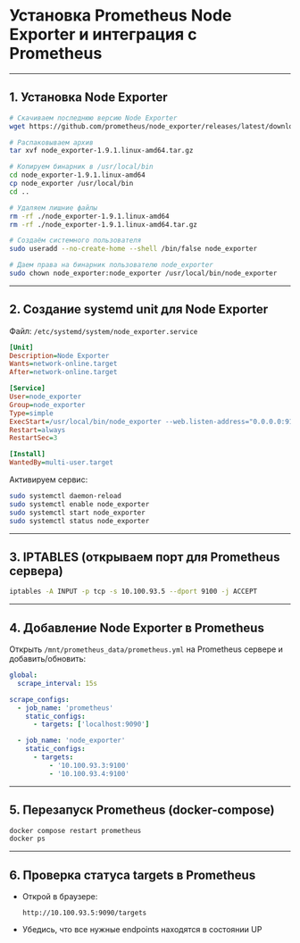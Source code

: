
# Установка Prometheus Node Exporter и интеграция с Prometheus

---

## 1. Установка Node Exporter

```bash
# Скачиваем последнюю версию Node Exporter
wget https://github.com/prometheus/node_exporter/releases/latest/download/node_exporter-1.9.1.linux-amd64.tar.gz

# Распаковываем архив
tar xvf node_exporter-1.9.1.linux-amd64.tar.gz

# Копируем бинарник в /usr/local/bin
cd node_exporter-1.9.1.linux-amd64
cp node_exporter /usr/local/bin
cd ..

# Удаляем лишние файлы
rm -rf ./node_exporter-1.9.1.linux-amd64
rm -rf ./node_exporter-1.9.1.linux-amd64.tar.gz

# Создаём системного пользователя
sudo useradd --no-create-home --shell /bin/false node_exporter

# Даем права на бинарник пользователю node_exporter
sudo chown node_exporter:node_exporter /usr/local/bin/node_exporter
```

---

## 2. Создание systemd unit для Node Exporter

Файл: `/etc/systemd/system/node_exporter.service`
```ini
[Unit]
Description=Node Exporter
Wants=network-online.target
After=network-online.target

[Service]
User=node_exporter
Group=node_exporter
Type=simple
ExecStart=/usr/local/bin/node_exporter --web.listen-address="0.0.0.0:9100"
Restart=always
RestartSec=3

[Install]
WantedBy=multi-user.target
```

Активируем сервис:
```bash
sudo systemctl daemon-reload
sudo systemctl enable node_exporter
sudo systemctl start node_exporter
sudo systemctl status node_exporter
```

---

## 3. IPTABLES (открываем порт для Prometheus сервера)

```bash
iptables -A INPUT -p tcp -s 10.100.93.5 --dport 9100 -j ACCEPT
```

---

## 4. Добавление Node Exporter в Prometheus

Открыть `/mnt/prometheus_data/prometheus.yml` на Prometheus сервере и добавить/обновить:

```yaml
global:
  scrape_interval: 15s

scrape_configs:
  - job_name: 'prometheus'
    static_configs:
      - targets: ['localhost:9090']

  - job_name: 'node_exporter'
    static_configs:
      - targets:
          - '10.100.93.3:9100'
          - '10.100.93.4:9100'
```

---

## 5. Перезапуск Prometheus (docker-compose)

```bash
docker compose restart prometheus
docker ps
```

---

## 6. Проверка статуса targets в Prometheus

- Открой в браузере:
  ```
  http://10.100.93.5:9090/targets
  ```
- Убедись, что все нужные endpoints находятся в состоянии UP

